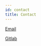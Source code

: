 ```yaml
---
id: contact
title: Contact
---
```


[Email](mailto:support@nlx.io)

[Gitlab](https://gitlab.com/commonground/nlx/nlx)
